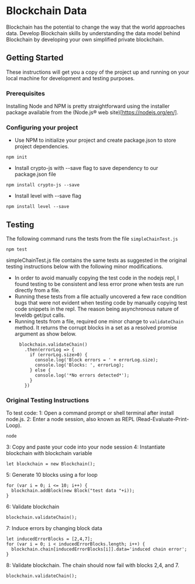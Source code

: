 # Blockchain Data

Blockchain has the potential to change the way that the world approaches data. Develop Blockchain skills by understanding the data model behind Blockchain by developing your own simplified private blockchain.

## Getting Started

These instructions will get you a copy of the project up and running on your local machine for development and testing purposes.

### Prerequisites

Installing Node and NPM is pretty straightforward using the installer package available from the (Node.js® web site)[https://nodejs.org/en/].

### Configuring your project

- Use NPM to initialize your project and create package.json to store project dependencies.
```
npm init
```
- Install crypto-js with --save flag to save dependency to our package.json file
```
npm install crypto-js --save
```
- Install level with --save flag
```
npm install level --save
```

## Testing

The following command runs the tests from the file `simpleChainTest.js`
```
npm test
```

simpleChainTest.js file contains the same tests as suggested in the
original testing instructions below with the following minor modifications.

  * In order to avoid manually copying the test code in the nodejs repl, 
    I found testing to be consistent and less error prone when tests are
    run directly from a file.
  * Running these tests from a file actually uncovered a few race
    condition bugs that were not evident when testing code by manually 
    copying test code snippets in the repl. The reason being asynchronous 
    nature of leveldb get/put calls.
  * Running tests from a file, required one minor change to `validateChain`
    method. It returns the corrupt blocks in a set as a resolved promise argument
    as show below.

   ```
        blockchain.validateChain()
          .then(errorLog => {
            if (errorLog.size>0) {
              console.log('Block errors = ' + errorLog.size);
              console.log('Blocks: ', errorLog);
            } else {
              console.log('*No errors detected*');
            }
          })

   ```
### Original Testing Instructions

To test code:
1: Open a command prompt or shell terminal after install node.js.
2: Enter a node session, also known as REPL (Read-Evaluate-Print-Loop).
```
node
```
3: Copy and paste your code into your node session
4: Instantiate blockchain with blockchain variable
```
let blockchain = new Blockchain();
```
5: Generate 10 blocks using a for loop
```
for (var i = 0; i <= 10; i++) {
  blockchain.addBlock(new Block("test data "+i));
}
```
6: Validate blockchain
```
blockchain.validateChain();
```
7: Induce errors by changing block data
```
let inducedErrorBlocks = [2,4,7];
for (var i = 0; i < inducedErrorBlocks.length; i++) {
  blockchain.chain[inducedErrorBlocks[i]].data='induced chain error';
}
```
8: Validate blockchain. The chain should now fail with blocks 2,4, and 7.
```
blockchain.validateChain();
```

